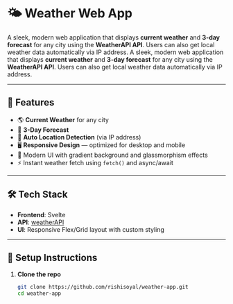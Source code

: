 # 🌤️ Weather Web App

A sleek, modern web application that displays **current weather** and **3-day forecast** for any city using the **WeatherAPI API**. Users can also get local weather data automatically via IP address.
A sleek, modern web application that displays **current weather** and **3-day forecast** for any city using the **WeatherAPI API**. Users can also get local weather data automatically via IP address.

<!-- ToDo -->
<!-- ![screenshot](./screenshot.png) -->

---

## 🚀 Features

- 🌎 **Current Weather** for any city
- 📅 **3-Day Forecast**
- 📍 **Auto Location Detection** (via IP address)
- 🖥️ **Responsive Design** — optimized for desktop and mobile
- 🎨 Modern UI with gradient background and glassmorphism effects
- ⚡️ Instant weather fetch using `fetch()` and async/await

---

## 🛠 Tech Stack

- **Frontend**: Svelte
- **API**: [weatherAPI](https://www.weatherapi.com)
- **UI**: Responsive Flex/Grid layout with custom styling

---

<!-- ToDo -->
<!-- ## 📷 Preview

| Desktop View | Mobile View |
|--------------|-------------|
| ![desktop](./preview-desktop.png) | ![mobile](./preview-mobile.png) |
-->

<!-- --- -->

## 🔧 Setup Instructions

1. **Clone the repo**
   ```bash
   git clone https://github.com/rishisoyal/weather-app.git
   cd weather-app
   ```
